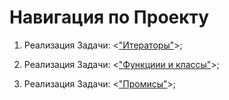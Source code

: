 # Навигация по Проекту

1. Реализация Задачи: <["Итераторы"](https://github.com/Ikul23/JS_ADVANCED/tree/main/HT1)>;

2. Реализация Задачи: <["Функциии и классы"](https://github.com/Ikul23/JS_ADVANCED/tree/main/HT2)>;

3. Реализация Задачи: <["Промисы"]()>;
